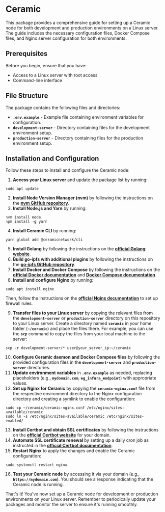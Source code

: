 # Ceramic

This package provides a comprehensive guide for setting up a Ceramic node for both development and production environments on a Linux server. The guide includes the necessary configuration files, Docker Compose files, and Nginx server configuration for both environments.

## Prerequisites

Before you begin, ensure that you have:

- Access to a Linux server with root access
- Command-line interface

## File Structure

The package contains the following files and directories:

- **`.env.example`** - Example file containing environment variables for configuration.
- **`development-server`** - Directory containing files for the development environment setup.
- **`production-server`** - Directory containing files for the production environment setup.

## Installation and Configuration

Follow these steps to install and configure the Ceramic node:

1. **Access your Linux server** and update the package list by running:

```
sudo apt update
```

2. **Install Node Version Manager (nvm)** by following the instructions on the **[nvm GitHub repository](https://github.com/nvm-sh/nvm#installing-and-updating)**.
3. **Install Node.js and Yarn** by running:

```
nvm install node
npm install -g yarn
```

4. **Install Ceramic CLI** by running:

```
yarn global add @ceramicnetwork/cli
```

5. **Install Golang** by following the instructions on the **[official Golang website](https://golang.org/doc/install)**.
6. **Build go-ipfs with additional plugins** by following the instructions on the **[go-ipfs GitHub repository](https://github.com/ipfs/go-ipfs#build-from-source)**.
7. **Install Docker and Docker Compose** by following the instructions on the **[official Docker documentation](https://docs.docker.com/engine/install/ubuntu/)** and **[Docker Compose documentation](https://docs.docker.com/compose/install/)**.
8. **Install and configure Nginx** by running:

```
sudo apt install nginx
```

Then, follow the instructions on the **[official Nginx documentation](https://nginx.org/en/docs/beginners_guide.html)** to set up firewall rules.

9. **Transfer files to your Linux server** by copying the relevant files from the **`development-server`** or **`production-server`** directory on this repository to your Linux server. Create a directory named **`ceramic`** in your home folder (**`~/ceramic`**) and place the files there. For example, you can use the **`scp`** command to copy the files from your local machine to the server:

```
scp -r development-server/* user@your_server_ip:~/ceramic
```

10. **Configure Ceramic daemon and Docker Compose files** by following the provided configuration files in the **`development-server`** and **`production-server`** directories.
11. **Update environment variables** in **`.env.example`** as needed, replacing placeholders (e.g., **`mydomain.com`**, **`eg_infura_endpoint`**) with appropriate values.
12. **Set up Nginx for Ceramic** by copying the **`ceramic-nginx.conf`** file from the respective environment directory to the Nginx configuration directory and creating a symlink to enable the configuration:

```
sudo cp ~/ceramic/ceramic-nginx.conf /etc/nginx/sites-available/ceramic
sudo ln -s /etc/nginx/sites-available/ceramic /etc/nginx/sites-enabled/
```

13. **Install Certbot and obtain SSL certificates** by following the instructions on the **[official Certbot website](https://certbot.eff.org/lets-encrypt/ubuntufocal-nginx)** for your domain.
14. **Automate SSL certificate renewal** by setting up a daily cron job as instructed in the **[official Certbot documentation](https://certbot.eff.org/docs/using.html#automated-renewals)**.
15. **Restart Nginx** to apply the changes and enable the Ceramic configuration:

```
sudo systemctl restart nginx
```

16. **Test your Ceramic node** by accessing it via your domain (e.g., **`https://mydomain.com`**). You should see a response indicating that the Ceramic node is running.

That's it! You've now set up a Ceramic node for development or production environments on your Linux server. Remember to periodically update your packages and monitor the server to ensure it's running smoothly.
